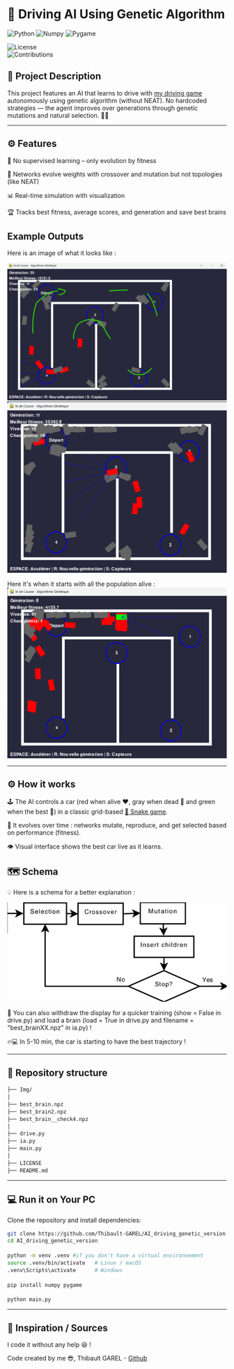 # 🚗 Driving AI Using Genetic Algorithm

![Python](https://img.shields.io/badge/python-3.9%2B-blue.svg)
![Numpy](https://img.shields.io/badge/Numpy-2.2.6-red.svg)
![Pygame](https://img.shields.io/badge/Pygame-2.6.1-red.svg)

![License](https://img.shields.io/badge/license-MIT-green.svg)  
![Contributions](https://img.shields.io/badge/contributions-welcome-orange.svg)  

## 📝 Project Description 
This project features an AI that learns to drive with [my driving game](https://github.com/Thibault-GAREL/driving_game) autonomously using genetic algorithm (without NEAT). No hardcoded strategies — the agent improves over generations through genetic mutations and natural selection. 🧬🤖

---

## ⚙️ Features
  🔄 No supervised learning – only evolution by fitness

  🧠 Networks evolve weights with crossover and mutation but not topologies (like NEAT)

  📊 Real-time simulation with visualization

  🏆 Tracks best fitness, average scores, and generation and save best brains


## Example Outputs
Here is an image of what it looks like :

![Image_snake](img/img.png)
![Image_snake](img/img_3.png)

Here it's when it starts with all the population alive :
![Image_snake](img/img_2.png)


---

## ⚙️ How it works

  🕹️ The AI controls a car (red when alive ❤️, gray when dead 🩶 and green when the best 💚) in a classic grid-based [🐍 Snake game](https://github.com/Thibault-GAREL/snake_game).

  🧬 It evolves over time : networks mutate, reproduce, and get selected based on performance (fitness).

  👁️ Visual interface shows the best car live as it learns.


## 🗺️ Schema
💡 Here is a schema for a better explanation :

![NN_snake](Img/img_4.png)

🧪 You can also withdraw the display for a quicker training (show = False in drive.py) and load a brain (load = True in drive.py and filename = "best_brainXX.npz" in ia.py) !

🔥💻 In 5-10 min, the car is starting to have the best trajectory !

---

## 📂 Repository structure  
```bash
├── Img/
│
├── best_brain.npz
├── best_brain2.npz
├── best_brain__check4.npz
│
├── drive.py
├── ia.py
├── main.py
│
├── LICENSE
├── README.md
```

---

## 💻 Run it on Your PC  
Clone the repository and install dependencies:  
```bash
git clone https://github.com/Thibault-GAREL/AI_driving_genetic_version.git
cd AI_driving_genetic_version

python -m venv .venv #if you don't have a virtual environnement
source .venv/bin/activate   # Linux / macOS
.venv\Scripts\activate      # Windows

pip install numpy pygame

python main.py
```
---

## 📖 Inspiration / Sources  
I code it without any help 😆 !

Code created by me 😎, Thibault GAREL - [Github](https://github.com/Thibault-GAREL)